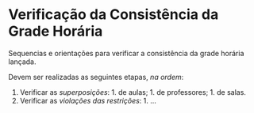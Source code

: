 # Verificação da Consistência da Grade Horária #

Sequencias e orientações para verificar a consistência da grade horária lançada.

Devem ser realizadas as seguintes etapas, _na ordem_:

  1. Verificar as _superposições_:
    1. de aulas;
    1. de professores;
    1. de salas.
  1. Verificar as _violações das restrições_:
    1. ...